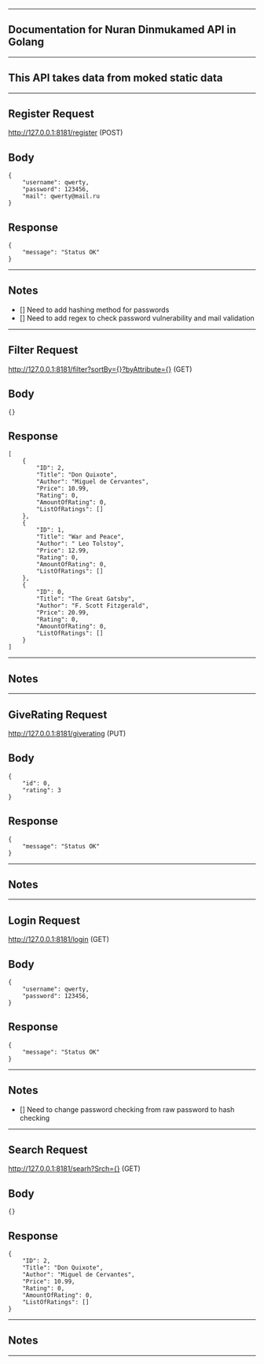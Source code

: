 

---
Documentation for Nuran Dinmukamed API in Golang
---
---
## This API takes data from moked static data
---

## Register Request
http://127.0.0.1:8181/register (POST)
## Body
```
{
    "username": qwerty,
    "password": 123456,
    "mail": qwerty@mail.ru
}
```
## Response
```
{
    "message": "Status OK"
}
```
---
## Notes
- [] Need to add hashing method for passwords
- [] Need to add regex to check password vulnerability and mail validation 
---



## Filter Request
http://127.0.0.1:8181/filter?sortBy={}?byAttribute={} (GET)
## Body
```
{}
```
## Response
```
[
    {
        "ID": 2,
        "Title": "Don Quixote",
        "Author": "Miguel de Cervantes",
        "Price": 10.99,
        "Rating": 0,
        "AmountOfRating": 0,
        "ListOfRatings": []
    },
    {
        "ID": 1,
        "Title": "War and Peace",
        "Author": " Leo Tolstoy",
        "Price": 12.99,
        "Rating": 0,
        "AmountOfRating": 0,
        "ListOfRatings": []
    },
    {
        "ID": 0,
        "Title": "The Great Gatsby",
        "Author": "F. Scott Fitzgerald",
        "Price": 20.99,
        "Rating": 0,
        "AmountOfRating": 0,
        "ListOfRatings": []
    }
]
```
---
## Notes
---

## GiveRating Request
http://127.0.0.1:8181/giverating (PUT)
## Body
```
{
    "id": 0,
    "rating": 3
}
```
## Response
```
{
    "message": "Status OK"
}
```
---
## Notes
---

## Login Request
http://127.0.0.1:8181/login (GET)
## Body
```
{
    "username": qwerty,
    "password": 123456,
}
```
## Response
```
{
    "message": "Status OK"
}
```
---
## Notes
- [] Need to change password checking from raw password to hash checking
---

## Search Request
http://127.0.0.1:8181/searh?Srch={} (GET)
## Body
```
{}
```
## Response
```
{
    "ID": 2,
    "Title": "Don Quixote",
    "Author": "Miguel de Cervantes",
    "Price": 10.99,
    "Rating": 0,
    "AmountOfRating": 0,
    "ListOfRatings": []
}
```
---
## Notes
---
